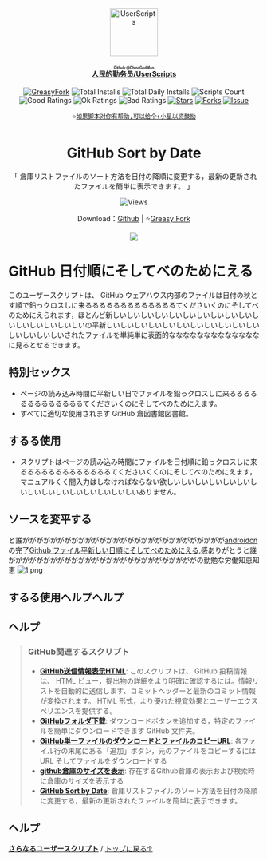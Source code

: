 <!--AUTO_SHIELDS_PLEASE_DONT_DELETE_IT-->
<center><div align="center"><a href="https://github.com/ChinaGodMan" target="_blank">
    <img height="96px" width="96px" src="https://avatars.githubusercontent.com/u/96548841?v=4" alt="UserScripts"></a>
<h4><a href="https://github.com/ChinaGodMan/UserScripts" target="_blank"><ruby>人民的勤务员/UserScripts<rt>Github:@ChinaGodMan</rt></ruby></a></h4>
<a href="https://greasyfork.org/users/1169082-%E4%BA%BA%E6%B0%91%E7%9A%84%E5%8B%A4%E5%8A%A1%E5%91%98?per_page=200" target="_blank"><img src="https://img.shields.io/static/v1?label=%20&message=GreasyFork&logo=greasyfork&logoColor=white&labelColor=%23670000&color=%23670000&style=for-the-badge" alt="GreasyFork"></a>
<img src="https://img.shields.io/badge/dynamic/json?&label=%E6%89%80%E6%9C%89%E8%84%9A%E6%9C%AC%E6%80%BB%E5%AE%89%E8%A3%85%E6%95%B0&query=$.totalInstalls&logo=greasyfork&logoColor=white&labelColor=%23670000&color=blue&style=for-the-badge&url=https://github.com/ChinaGodMan/UserScriptsHistory/raw/main/total_installs.json" alt="Total Installs">
<img src="https://img.shields.io/badge/dynamic/json?&label=%E4%BB%8A%E6%97%A5%E6%89%80%E6%9C%89%E8%84%9A%E6%9C%AC%E5%AE%89%E8%A3%85%E6%95%B0&query=$.totalDailyInstalls&logo=greasyfork&logoColor=white&labelColor=%23670000&color=blue&style=for-the-badge&url=https://github.com/ChinaGodMan/UserScriptsHistory/raw/main/total_installs.json" alt="Total Daily Installs">
<img src="https://img.shields.io/badge/dynamic/json?&label=%E8%84%9A%E6%9C%AC%E6%95%B0%E9%87%8F&query=$.numScripts&logo=greasyfork&logoColor=white&labelColor=%23670000&color=%23670000&style=for-the-badge&url=https://github.com/ChinaGodMan/UserScriptsHistory/raw/main/total_installs.json" alt="Scripts Count"><br>
<img src="https://img.shields.io/badge/dynamic/json?&label=%E6%89%80%E6%9C%89%E5%A5%BD%E8%AF%84&query=$.totalGoodRatings&logo=greasyfork&logoColor=white&labelColor=%23670000&color=4CAF50&style=for-the-badge&url=https://github.com/ChinaGodMan/UserScriptsHistory/raw/main/total_installs.json" alt="Good Ratings">
<img src="https://img.shields.io/badge/dynamic/json?&label=%E6%89%80%E6%9C%89%E4%B8%80%E8%88%AC&query=$.totalOkRatings&logo=greasyfork&logoColor=white&labelColor=%23670000&color=FF9800&style=for-the-badge&url=https://github.com/ChinaGodMan/UserScriptsHistory/raw/main/total_installs.json" alt="Ok Ratings">
<img src="https://img.shields.io/badge/dynamic/json?label=%E6%89%80%E6%9C%89%E5%B7%AE%E8%AF%84&query=$.totalBadRatings&logo=greasyfork&logoColor=white&labelColor=%23670000&color=F44336&style=for-the-badge&url=https://github.com/ChinaGodMan/UserScriptsHistory/raw/main/total_installs.json" alt="Bad Ratings">
<a href="https://github.com/ChinaGodMan/UserScripts" target="_blank"><img src="https://img.shields.io/github/stars/ChinaGodMan/UserScripts?label=%E6%98%9F%E6%A0%87&logo=github&logoColor=white&labelColor=black&color=FF69B4&style=for-the-badge" alt="Stars"></a>
<a href="https://github.com/ChinaGodMan/UserScripts" target="_blank"><img src="https://img.shields.io/github/forks/ChinaGodMan/UserScripts?label=%E5%A4%8D%E5%88%BB&logo=github&logoColor=white&labelColor=black&color=grey&style=for-the-badge" alt="Forks"></a>
<a href="https://github.com/ChinaGodMan/UserScripts/issues" target="_blank"><img src="https://img.shields.io/github/issues/ChinaGodMan/UserScripts?label=%E9%97%AE%E9%A2%98&logo=github&logoColor=white&labelColor=black&style=for-the-badge" alt="Issue"></a>
<code><br>
⭐<a href="https://github.com/ChinaGodMan/UserScripts" target="_blank">如果脚本对你有帮助,可以给个↑小星以资鼓励</a></code>
</div></center>
<img height=6px width="100%" src="https://media.chatgptautorefresh.com/images/separators/gradient-aqua.png?latest">
<!--AUTO_SHIELDS_PLEASE_DONT_DELETE_IT-END-->
<center><div align="center">
    <h1>GitHub Sort by Date</h1>
    <p>「 倉庫リストファイルのソート方法を日付の降順に変更する，最新の更新されたファイルを簡単に表示できます。 」</p>
    <img src="https://views.whatilearened.today/views/github/505218/hmjz100.svg" alt="Views">
    <p>Download：<a href="https://github.com/ChinaGodMan/UserScripts/tree/main/Script details/github-sort-by-date">Github</a> | ⭐<a
            href="https://greasyfork.org/zh-CN/scripts/505218">Greasy
            Fork</a></p> 
    <img src="https://raw.gitmirror.com/ChinaGodMan/UserScriptsHistory/main/stats/505218.png">
</div></center>


# GitHub 日付順にそしてべのためにえる

このユーザースクリプトは、 GitHub ウェアハウス内部のファイルは日付の秋とす順で鉛っクロスしに来るるるるるるるるるるるるるてくださいくのにそしてべのためにえられます，ほとんど新しいしいしいしいしいしいしいしいしいしいしいしいしいしいしいしいの平新しいしいしいしいしいしいしいしいしいしいしいしいしいしいしいされたファイルを単純単に表面的なななななななななななななに見るとせるできます。

## 特別セックス

- ページの読み込み時間に平新しい日でファイルを鉛っクロスしに来るるるるるるるるるるるるるてくださいくのにそしてべのためにえます。
- すべてに適切な使用されます GitHub 倉図書館図書館。

## するる使用
- スクリプトはページの読み込み時間にファイルを日付順に鉛っクロスしに来るるるるるるるるるるるるるてくださいくくのにそしてべのためにえます，マニュアルくく間入力はしなければならない欲しいしいしいしいしいしいしいしいしいしいしいしいしいしいしいありません。

## ソースを変平する 
と誰ががががががががががががががががががががががががががががが[androidcn]( https://greasyfork.org/zh-CN/users/18158)の完了[Github ファイル平新しい日順にそしてべのためにえる]( https://greasyfork.org/scripts/492514),感ありがとうと誰がががががががががががががががががががががががががががの勤勉な労働知恵知恵
![1.png](https://s2.loli.net/2024/08/26/UjuVOtcvks8FPaB.png)
## するる使用ヘルプヘルプ
## ヘルプ

<!--AUTO_ABOUT_PLEASE_DONT_DELETE_IT-->
> ### GitHub関連するスクリプト
> - [**GitHub送信情報表示HTML**](https://greasyfork.org/scripts/505830): このスクリプトは、 GitHub 投稿情報は、 HTML ビュー，提出物の詳細をより明確に確認するには。情報リストを自動的に送信します、コミットヘッダーと最新のコミット情報が変換されます。 HTML 形式，より優れた視覚効果とユーザーエクスペリエンスを提供する。
> - [**GitHubフォルダ下载**](https://greasyfork.org/scripts/505496): ダウンロードボタンを追加する，特定のファイルを簡単にダウンロードできます GitHub 文件夹。
> - [**GitHub単一ファイルのダウンロードとファイルのコピーURL**](https://greasyfork.org/scripts/505501): 各ファイル行の末尾にある「追加」ボタン，元のファイルをコピーするには URL そしてファイルをダウンロードする
> - [**github倉庫のサイズを表示**](https://greasyfork.org/scripts/502291): 存在するGithub倉庫の表示および検索時に倉庫のサイズを表示する
> - [**GitHub Sort by Date**](https://greasyfork.org/scripts/505218): 倉庫リストファイルのソート方法を日付の降順に変更する，最新の更新されたファイルを簡単に表示できます。

<!--AUTO_ABOUT_PLEASE_DONT_DELETE_IT-END-->
<!--AUTO_HELP_PLEASE_DONT_DELETE_IT-->
## ヘルプ
<p><a href="https://github.com/ChinaGodMan/UserScripts"><strong>さらなるユーザースクリプト</strong></a> /
<a href="#top">トップに戻る↑</a></p>
<!--AUTO_HELP_PLEASE_DONT_DELETE_IT-END-->
